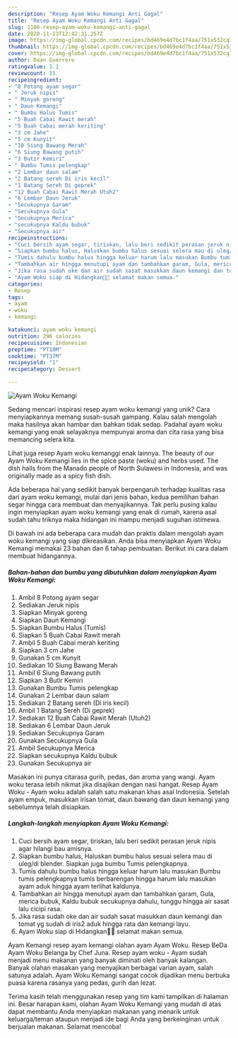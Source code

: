 ```yaml
---
description: "Resep Ayam Woku Kemangi Anti Gagal"
title: "Resep Ayam Woku Kemangi Anti Gagal"
slug: 1186-resep-ayam-woku-kemangi-anti-gagal
date: 2020-11-13T12:42:31.257Z
image: https://img-global.cpcdn.com/recipes/bd469e4d7bc1f4aa/751x532cq70/ayam-woku-kemangi-foto-resep-utama.jpg
thumbnail: https://img-global.cpcdn.com/recipes/bd469e4d7bc1f4aa/751x532cq70/ayam-woku-kemangi-foto-resep-utama.jpg
cover: https://img-global.cpcdn.com/recipes/bd469e4d7bc1f4aa/751x532cq70/ayam-woku-kemangi-foto-resep-utama.jpg
author: Dean Guerrero
ratingvalue: 3.1
reviewcount: 15
recipeingredient:
- "8 Potong ayam segar"
- " Jeruk nipis"
- " Minyak goreng"
- " Daun Kemangi"
- " Bumbu Halus Tumis"
- "5 Buah Cabai Rawit merah"
- "5 Buah Cabai merah keriting"
- "3 cm Jahe"
- "5 cm Kunyit"
- "10 Siung Bawang Merah"
- "6 Siung Bawang putih"
- "3 Butir Kemiri"
- " Bumbu Tumis pelengkap"
- "2 Lembar daun salam"
- "2 Batang sereh Di iris kecil"
- "1 Batang Sereh Di geprek"
- "12 Buah Cabai Rawit Merah Utuh2"
- "6 Lembar Daun Jeruk"
- "Secukupnya Garam"
- "Secukupnya Gula"
- "Secukupnya Merica"
- "secukupnya Kaldu bubuk"
- "Secukupnya air"
recipeinstructions:
- "Cuci bersih ayam segar, tiriskan, lalu beri sedikit perasan jeruk nipis agar hilangi bau amisnya."
- "Siapkan bumbu halus, Haluskan bumbu halus sesuai selera mau di uleg/di blender. Siapkan juga bumbu Tumis pelengkapnya."
- "Tumis dahulu bumbu halus hingga keluar harum lalu masukan Bumbu tumis pelengkapnya tumis berbarengan hingga harum lalu masukan ayam aduk hingga ayam terlihat kaldunya."
- "Tambahkan air hingga menutupi ayam dan tambahkan garam, Gula, merica bubuk, Kaldu bubuk secukupnya dahulu, tunggu hingga air sasat lalu cicipi rasa."
- "Jika rasa sudah oke dan air sudah sasat masukkan daun kemangi dan tomat yg sudah di iris2 aduk hingga rata dan kemangi layu."
- "Ayam Woku siap di Hidangkan🤤🤤 selamat makan semua."
categories:
- Resep
tags:
- ayam
- woku
- kemangi

katakunci: ayam woku kemangi 
nutrition: 296 calories
recipecuisine: Indonesian
preptime: "PT10M"
cooktime: "PT37M"
recipeyield: "1"
recipecategory: Dessert

---
```



![Ayam Woku Kemangi](https://img-global.cpcdn.com/recipes/bd469e4d7bc1f4aa/751x532cq70/ayam-woku-kemangi-foto-resep-utama.jpg)

Sedang mencari inspirasi resep ayam woku kemangi yang unik? Cara menyiapkannya memang susah-susah gampang. Kalau salah mengolah maka hasilnya akan hambar dan bahkan tidak sedap. Padahal ayam woku kemangi yang enak selayaknya mempunyai aroma dan cita rasa yang bisa memancing selera kita.

Lihat juga resep Ayam woku kemanggi enak lainnya. The beauty of our Ayam Woku Kemangi lies in the spice paste (woku) and herbs used. The dish hails from the Manado people of North Sulawesi in Indonesia, and was originally made as a spicy fish dish.

Ada beberapa hal yang sedikit banyak berpengaruh terhadap kualitas rasa dari ayam woku kemangi, mulai dari jenis bahan, kedua pemilihan bahan segar hingga cara membuat dan menyajikannya. Tak perlu pusing kalau ingin menyiapkan ayam woku kemangi yang enak di rumah, karena asal sudah tahu triknya maka hidangan ini mampu menjadi suguhan istimewa.


Di bawah ini ada beberapa cara mudah dan praktis dalam mengolah ayam woku kemangi yang siap dikreasikan. Anda bisa menyiapkan Ayam Woku Kemangi memakai 23 bahan dan 6 tahap pembuatan. Berikut ini cara dalam membuat hidangannya.

<!--inarticleads1-->

##### Bahan-bahan dan bumbu yang dibutuhkan dalam menyiapkan Ayam Woku Kemangi:

1. Ambil 8 Potong ayam segar
1. Sediakan  Jeruk nipis
1. Siapkan  Minyak goreng
1. Siapkan  Daun Kemangi
1. Siapkan  Bumbu Halus (Tumis)
1. Siapkan 5 Buah Cabai Rawit merah
1. Ambil 5 Buah Cabai merah keriting
1. Siapkan 3 cm Jahe
1. Gunakan 5 cm Kunyit
1. Sediakan 10 Siung Bawang Merah
1. Ambil 6 Siung Bawang putih
1. Siapkan 3 Butir Kemiri
1. Gunakan  Bumbu Tumis pelengkap
1. Gunakan 2 Lembar daun salam
1. Sediakan 2 Batang sereh (Di iris kecil)
1. Ambil 1 Batang Sereh (Di geprek)
1. Sediakan 12 Buah Cabai Rawit Merah (Utuh2)
1. Sediakan 6 Lembar Daun Jeruk
1. Sediakan Secukupnya Garam
1. Gunakan Secukupnya Gula
1. Ambil Secukupnya Merica
1. Siapkan secukupnya Kaldu bubuk
1. Gunakan Secukupnya air


Masakan ini punya citarasa gurih, pedas, dan aroma yang wangi. Ayam woku terasa lebih nikmat jika disajikan dengan nasi hangat. Resep Ayam Woku - Ayam woku adalah salah satu makanan khas asal Indonesia. Setelah ayam empuk, masukkan irisan tomat, daun bawang dan daun kemangi yang sebelumnya telah disiapkan. 

<!--inarticleads2-->

##### Langkah-langkah menyiapkan Ayam Woku Kemangi:

1. Cuci bersih ayam segar, tiriskan, lalu beri sedikit perasan jeruk nipis agar hilangi bau amisnya.
1. Siapkan bumbu halus, Haluskan bumbu halus sesuai selera mau di uleg/di blender. Siapkan juga bumbu Tumis pelengkapnya.
1. Tumis dahulu bumbu halus hingga keluar harum lalu masukan Bumbu tumis pelengkapnya tumis berbarengan hingga harum lalu masukan ayam aduk hingga ayam terlihat kaldunya.
1. Tambahkan air hingga menutupi ayam dan tambahkan garam, Gula, merica bubuk, Kaldu bubuk secukupnya dahulu, tunggu hingga air sasat lalu cicipi rasa.
1. Jika rasa sudah oke dan air sudah sasat masukkan daun kemangi dan tomat yg sudah di iris2 aduk hingga rata dan kemangi layu.
1. Ayam Woku siap di Hidangkan🤤🤤 selamat makan semua.


Ayam Kemangi resep ayam kemangi olahan ayam Ayam Woku. Resep BeDa Ayam Woku Belanga by Chef Juna. Resep ayam woku - Ayam sudah menjadi menu makanan yang banyak diminati oleh banyak kalangan. Banyak olahan masakan yang menyajikan berbagai varian ayam, salah satunya adalah. Ayam Woku Kemangi sangat cocok dijadikan menu berbuka puasa karena rasanya yang pedas, gurih dan lezat. 

Terima kasih telah menggunakan resep yang tim kami tampilkan di halaman ini. Besar harapan kami, olahan Ayam Woku Kemangi yang mudah di atas dapat membantu Anda menyiapkan makanan yang menarik untuk keluarga/teman ataupun menjadi ide bagi Anda yang berkeinginan untuk berjualan makanan. Selamat mencoba!
